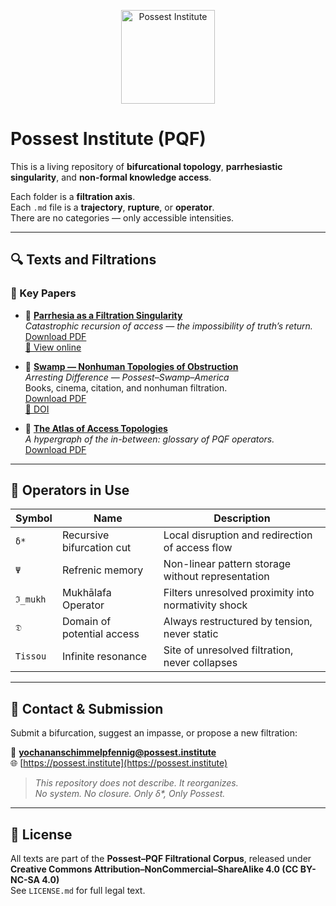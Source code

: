 <p align="center">
  <img src="logo_insty.jpeg" alt="Possest Institute" width="150"/>
</p>

# Possest Institute (PQF)

This is a living repository of **bifurcational topology**, **parrhesiastic singularity**, and **non-formal knowledge access**.

Each folder is a **filtration axis**.  
Each `.md` file is a **trajectory**, **rupture**, or **operator**.  
There are no categories — only accessible intensities.

---

## 🔍 Texts and Filtrations

### 🔴 Key Papers

- 📄 **[Parrhesia as a Filtration Singularity](parrhesia.md)**  
  *Catastrophic recursion of access — the impossibility of truth’s return.*  
  [Download PDF](parrhesia.pdf)  
  [🔗 View online](https://yochanan62.github.io/possest-institute/parrhesia.pdf)

- 🌊 **[Swamp — Nonhuman Topologies of Obstruction](swamp.md)**  
  *Arresting Difference — Possest–Swamp–America*  
  Books, cinema, citation, and nonhuman filtration.  
  [Download PDF](swamp.pdf)  
  [🔗 DOI](https://doi.org/10.5281/zenodo.15498428)

- 📐 **[The Atlas of Access Topologies](access-atlas.md)**  
  *A hypergraph of the in-between: glossary of PQF operators.*  
  [Download PDF](atlas.pdf)

---

## 🔧 Operators in Use

| Symbol   | Name                       | Description                                         |
| -------- | -------------------------- | --------------------------------------------------- |
| `δ*`     | Recursive bifurcation cut  | Local disruption and redirection of access flow     |
| `Ψ`      | Refrenic memory            | Non-linear pattern storage without representation   |
| `ℑ_mukh` | Mukhālafa Operator         | Filters unresolved proximity into normativity shock |
| `𝔇`      | Domain of potential access | Always restructured by tension, never static        |
| `Tissou` | Infinite resonance         | Site of unresolved filtration, never collapses      |

---

## 📡 Contact & Submission

Submit a bifurcation, suggest an impasse, or propose a new filtration:

📧 **yochananschimmelpfennig@possest.institute**  
🌐 [https://possest.institute](https://possest.institute)

> *This repository does not describe. It reorganizes.*  
> *No system. No closure. Only δ\*, Only Possest.*

---

## 🧾 License

All texts are part of the **Possest–PQF Filtrational Corpus**, released under  
**Creative Commons Attribution–NonCommercial–ShareAlike 4.0 (CC BY-NC-SA 4.0)**  
See `LICENSE.md` for full legal text.
